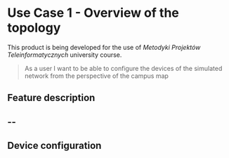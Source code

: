 # Use Case 1 - Overview of the topology
This product is being developed for the use of _Metodyki Projektów Teleinformatycznych_ university course. 

> As a user I want to be able to configure the devices of the simulated network from the perspective of the campus map 

## Feature description

-- 
-- 

## Device configuration
 



